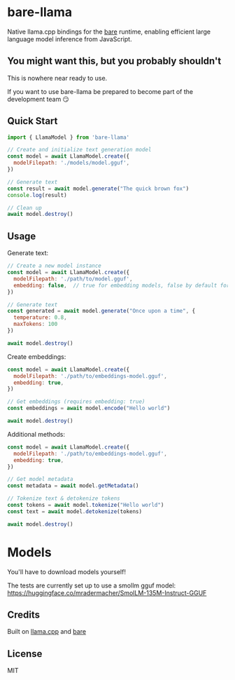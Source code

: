 # bare-llama

Native llama.cpp bindings for the [bare](https://github.com/holepunchto/bare) runtime, enabling efficient large language model inference from JavaScript.

## You might want this, but you probably shouldn't

This is nowhere near ready to use.

If you want to use bare-llama be prepared to become part of the development team 😏

## Quick Start

```javascript
import { LlamaModel } from 'bare-llama'

// Create and initialize text generation model
const model = await LlamaModel.create({
  modelFilepath: './models/model.gguf',
})

// Generate text
const result = await model.generate("The quick brown fox")
console.log(result)

// Clean up
await model.destroy()
```

## Usage

Generate text:

```javascript
// Create a new model instance
const model = await LlamaModel.create({
  modelFilepath: './path/to/model.gguf',
  embedding: false,  // true for embedding models, false by default for text generation models
})

// Generate text
const generated = await model.generate("Once upon a time", {
  temperature: 0.8,
  maxTokens: 100
})

await model.destroy()
```

Create embeddings:

```js
const model = await LlamaModel.create({
  modelFilepath: './path/to/embeddings-model.gguf',
  embedding: true,
})

// Get embeddings (requires embedding: true)
const embeddings = await model.encode("Hello world")

await model.destroy()
```

Additional methods:

```javascript
const model = await LlamaModel.create({
  modelFilepath: './path/to/embeddings-model.gguf',
  embedding: true,
})

// Get model metadata
const metadata = await model.getMetadata()

// Tokenize text & detokenize tokens
const tokens = await model.tokenize("Hello world")
const text = await model.detokenize(tokens)

await model.destroy()
```

# Models

You'll have to download models yourself!

The tests are currently set up to use a smollm gguf model: https://huggingface.co/mradermacher/SmolLM-135M-Instruct-GGUF

## Credits

Built on [llama.cpp](https://github.com/ggerganov/llama.cpp) and [bare](https://github.com/holepunchto/bare)

## License

MIT
